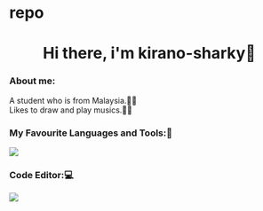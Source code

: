 # repo
<h1 align="center">Hi there, i'm kirano-sharky🦈</h1>
<h3>About me:</h3>
<span>A student who is from Malaysia.👨‍💻</span>
<br/>
<span>Likes to draw and play musics.🎨🎵</span>



<h3 align="left">My Favourite Languages and Tools:🔧</h3>
<p align="left">
  <a href="https://skillicons.dev">
    <img src="https://skillicons.dev/icons?i=html,css,js,react,vite,ts,nextjs,tailwind" />
  </a>
</p>

<h3 align='left'>Code Editor:💻
  <p align='left'>
    <a href="https://skillicons.dev">
      <img src="https://skillicons.dev/icons?i=vscode" />
    </a>
  </p>
</h3>

